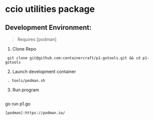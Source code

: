 # ccio utilities package

## Development Environment:
>   Requires [podman]
  1. Clone Repo
```
 git clone git@github.com:containercraft/p1-gotools.git && cd p1-gotools    
```
  2. Launch development container
```
 . tools/podman.sh
```
  3. Run program
```
```
 go run p1.go
```
[podman]:https://podman.io/
